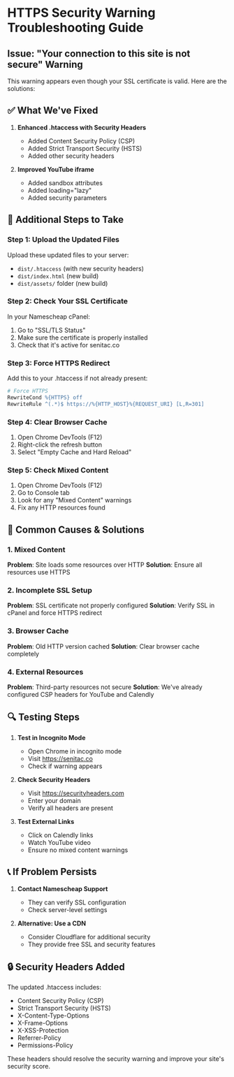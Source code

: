 # HTTPS Security Warning Troubleshooting Guide

## Issue: "Your connection to this site is not secure" Warning

This warning appears even though your SSL certificate is valid. Here are the solutions:

## ✅ What We've Fixed

1. **Enhanced .htaccess with Security Headers**
   - Added Content Security Policy (CSP)
   - Added Strict Transport Security (HSTS)
   - Added other security headers

2. **Improved YouTube iframe**
   - Added sandbox attributes
   - Added loading="lazy"
   - Added security parameters

## 🔧 Additional Steps to Take

### Step 1: Upload the Updated Files
Upload these updated files to your server:
- `dist/.htaccess` (with new security headers)
- `dist/index.html` (new build)
- `dist/assets/` folder (new build)

### Step 2: Check Your SSL Certificate
In your Namescheap cPanel:
1. Go to "SSL/TLS Status"
2. Make sure the certificate is properly installed
3. Check that it's active for senitac.co

### Step 3: Force HTTPS Redirect
Add this to your .htaccess if not already present:
```apache
# Force HTTPS
RewriteCond %{HTTPS} off
RewriteRule ^(.*)$ https://%{HTTP_HOST}%{REQUEST_URI} [L,R=301]
```

### Step 4: Clear Browser Cache
1. Open Chrome DevTools (F12)
2. Right-click the refresh button
3. Select "Empty Cache and Hard Reload"

### Step 5: Check Mixed Content
1. Open Chrome DevTools (F12)
2. Go to Console tab
3. Look for any "Mixed Content" warnings
4. Fix any HTTP resources found

## 🚨 Common Causes & Solutions

### 1. Mixed Content
**Problem**: Site loads some resources over HTTP
**Solution**: Ensure all resources use HTTPS

### 2. Incomplete SSL Setup
**Problem**: SSL certificate not properly configured
**Solution**: Verify SSL in cPanel and force HTTPS redirect

### 3. Browser Cache
**Problem**: Old HTTP version cached
**Solution**: Clear browser cache completely

### 4. External Resources
**Problem**: Third-party resources not secure
**Solution**: We've already configured CSP headers for YouTube and Calendly

## 🔍 Testing Steps

1. **Test in Incognito Mode**
   - Open Chrome in incognito mode
   - Visit https://senitac.co
   - Check if warning appears

2. **Check Security Headers**
   - Visit https://securityheaders.com
   - Enter your domain
   - Verify all headers are present

3. **Test External Links**
   - Click on Calendly links
   - Watch YouTube video
   - Ensure no mixed content warnings

## 📞 If Problem Persists

1. **Contact Namescheap Support**
   - They can verify SSL configuration
   - Check server-level settings

2. **Alternative: Use a CDN**
   - Consider Cloudflare for additional security
   - They provide free SSL and security features

## 🔒 Security Headers Added

The updated .htaccess includes:
- Content Security Policy (CSP)
- Strict Transport Security (HSTS)
- X-Content-Type-Options
- X-Frame-Options
- X-XSS-Protection
- Referrer-Policy
- Permissions-Policy

These headers should resolve the security warning and improve your site's security score. 